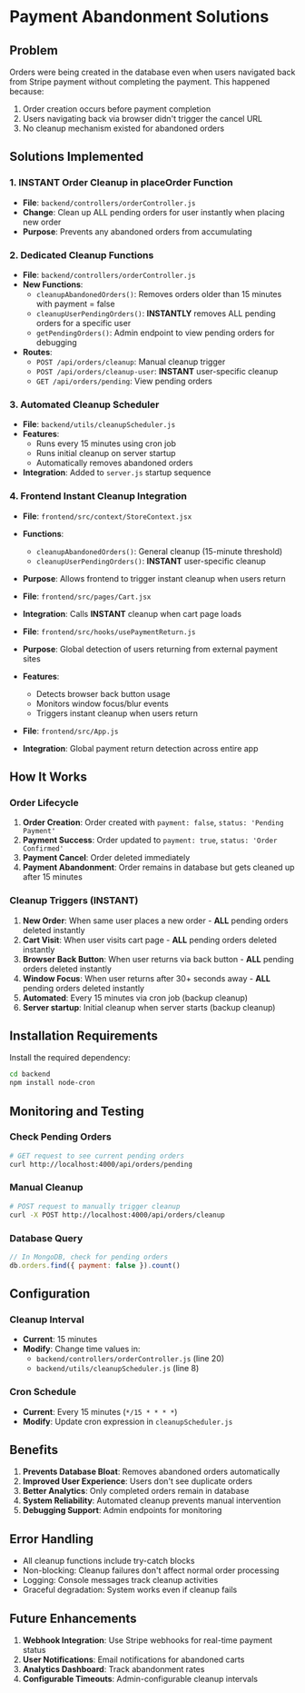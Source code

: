 # Payment Abandonment Solutions

## Problem
Orders were being created in the database even when users navigated back from Stripe payment without completing the payment. This happened because:

1. Order creation occurs before payment completion
2. Users navigating back via browser didn't trigger the cancel URL
3. No cleanup mechanism existed for abandoned orders

## Solutions Implemented

### 1. **INSTANT** Order Cleanup in placeOrder Function
- **File**: `backend/controllers/orderController.js`
- **Change**: Clean up ALL pending orders for user instantly when placing new order
- **Purpose**: Prevents any abandoned orders from accumulating

### 2. Dedicated Cleanup Functions
- **File**: `backend/controllers/orderController.js`
- **New Functions**:
  - `cleanupAbandonedOrders()`: Removes orders older than 15 minutes with payment = false
  - `cleanupUserPendingOrders()`: **INSTANTLY** removes ALL pending orders for a specific user
  - `getPendingOrders()`: Admin endpoint to view pending orders for debugging
- **Routes**: 
  - `POST /api/orders/cleanup`: Manual cleanup trigger
  - `POST /api/orders/cleanup-user`: **INSTANT** user-specific cleanup
  - `GET /api/orders/pending`: View pending orders

### 3. Automated Cleanup Scheduler
- **File**: `backend/utils/cleanupScheduler.js`
- **Features**:
  - Runs every 15 minutes using cron job
  - Runs initial cleanup on server startup
  - Automatically removes abandoned orders
- **Integration**: Added to `server.js` startup sequence

### 4. Frontend Instant Cleanup Integration
- **File**: `frontend/src/context/StoreContext.jsx`
- **Functions**: 
  - `cleanupAbandonedOrders()`: General cleanup (15-minute threshold)
  - `cleanupUserPendingOrders()`: **INSTANT** user-specific cleanup
- **Purpose**: Allows frontend to trigger instant cleanup when users return

- **File**: `frontend/src/pages/Cart.jsx`
- **Integration**: Calls **INSTANT** cleanup when cart page loads

- **File**: `frontend/src/hooks/usePaymentReturn.js`
- **Purpose**: Global detection of users returning from external payment sites
- **Features**: 
  - Detects browser back button usage
  - Monitors window focus/blur events
  - Triggers instant cleanup when users return

- **File**: `frontend/src/App.js`
- **Integration**: Global payment return detection across entire app

## How It Works

### Order Lifecycle
1. **Order Creation**: Order created with `payment: false`, `status: 'Pending Payment'`
2. **Payment Success**: Order updated to `payment: true`, `status: 'Order Confirmed'`
3. **Payment Cancel**: Order deleted immediately
4. **Payment Abandonment**: Order remains in database but gets cleaned up after 15 minutes

### Cleanup Triggers (INSTANT)
1. **New Order**: When same user places a new order - **ALL** pending orders deleted instantly
2. **Cart Visit**: When user visits cart page - **ALL** pending orders deleted instantly
3. **Browser Back Button**: When user returns via back button - **ALL** pending orders deleted instantly
4. **Window Focus**: When user returns after 30+ seconds away - **ALL** pending orders deleted instantly
5. **Automated**: Every 15 minutes via cron job (backup cleanup)
6. **Server startup**: Initial cleanup when server starts (backup cleanup)

## Installation Requirements

Install the required dependency:
```bash
cd backend
npm install node-cron
```

## Monitoring and Testing

### Check Pending Orders
```bash
# GET request to see current pending orders
curl http://localhost:4000/api/orders/pending
```

### Manual Cleanup
```bash
# POST request to manually trigger cleanup
curl -X POST http://localhost:4000/api/orders/cleanup
```

### Database Query
```javascript
// In MongoDB, check for pending orders
db.orders.find({ payment: false }).count()
```

## Configuration

### Cleanup Interval
- **Current**: 15 minutes
- **Modify**: Change time values in:
  - `backend/controllers/orderController.js` (line 20)
  - `backend/utils/cleanupScheduler.js` (line 8)

### Cron Schedule
- **Current**: Every 15 minutes (`*/15 * * * *`)
- **Modify**: Update cron expression in `cleanupScheduler.js`

## Benefits

1. **Prevents Database Bloat**: Removes abandoned orders automatically
2. **Improved User Experience**: Users don't see duplicate orders
3. **Better Analytics**: Only completed orders remain in database
4. **System Reliability**: Automated cleanup prevents manual intervention
5. **Debugging Support**: Admin endpoints for monitoring

## Error Handling

- All cleanup functions include try-catch blocks
- Non-blocking: Cleanup failures don't affect normal order processing
- Logging: Console messages track cleanup activities
- Graceful degradation: System works even if cleanup fails

## Future Enhancements

1. **Webhook Integration**: Use Stripe webhooks for real-time payment status
2. **User Notifications**: Email notifications for abandoned carts
3. **Analytics Dashboard**: Track abandonment rates
4. **Configurable Timeouts**: Admin-configurable cleanup intervals
